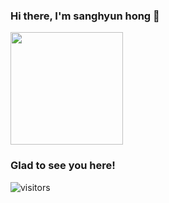 ### Hi there, I'm sanghyun hong :dromedary_camel:

<img height="180em" src="https://github-readme-stats.vercel.app/api?username=waitsj778&show_icons=true&hide_border=true&&count_private=true&include_all_commits=true" />

### Glad to see you here!
![visitors](https://visitor-badge.glitch.me/badge?page_id=waitsj778.visitor-badge)

<!--
**waitsj778/waitsj778** is a ✨ _special_ ✨ repository because its `README.md` (this file) appears on your GitHub profile.

Here are some ideas to get you started:

- 🔭 I’m currently working on ...
- 🌱 I’m currently learning ...
- 👯 I’m looking to collaborate on ...
- 🤔 I’m looking for help with ...
- 💬 Ask me about ...
- 📫 How to reach me: ...
- 😄 Pronouns: ...
- ⚡ Fun fact: ...
-->
